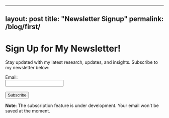 
---
layout: post
title:  "Newsletter Signup"
permalink: /blog/first/
---

# Sign Up for My Newsletter!

Stay updated with my latest research, updates, and insights. Subscribe to my newsletter below:

<form action="/subscribe" method="post">
    <label for="email">Email:</label><br>
    <input type="email" id="email" name="email" required><br><br>
    <input type="submit" value="Subscribe">
</form>

**Note**: The subscription feature is under development. Your email won't be saved at the moment.
